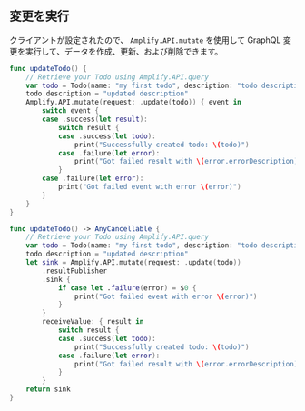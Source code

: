 ## 変更を実行

クライアントが設定されたので、 `Amplify.API.mutate` を使用して GraphQL 変更を実行して、データを作成、更新、および削除できます。

<amplify-block-switcher>

<amplify-block name="Listener (iOS 11+)">

```swift
func updateTodo() {
    // Retrieve your Todo using Amplify.API.query
    var todo = Todo(name: "my first todo", description: "todo description")
    todo.description = "updated description"
    Amplify.API.mutate(request: .update(todo)) { event in
        switch event {
        case .success(let result):
            switch result {
            case .success(let todo):
                print("Successfully created todo: \(todo)")
            case .failure(let error):
                print("Got failed result with \(error.errorDescription)")
            }
        case .failure(let error):
            print("Got failed event with error \(error)")
        }
    }
}
```
</amplify-block>

<amplify-block name="Combine (iOS 13+)">

```swift
func updateTodo() -> AnyCancellable {
    // Retrieve your Todo using Amplify.API.query
    var todo = Todo(name: "my first todo", description: "todo description")
    todo.description = "updated description"
    let sink = Amplify.API.mutate(request: .update(todo))
        .resultPublisher
        .sink {
            if case let .failure(error) = $0 {
                print("Got failed event with error \(error)")
            }
        }
        receiveValue: { result in
            switch result {
            case .success(let todo):
                print("Successfully created todo: \(todo)")
            case .failure(let error):
                print("Got failed result with \(error.errorDescription)")
            }
        }
    return sink
}
```

</amplify-block>

</amplify-block-switcher>